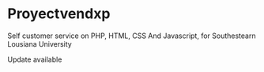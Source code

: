 # Proyectvendxp
Self customer service on PHP, HTML, CSS And Javascript, for Southestearn Lousiana University

Update available
